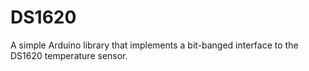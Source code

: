 # DS1620

A simple Arduino library that implements a bit-banged interface to the DS1620 temperature sensor.
